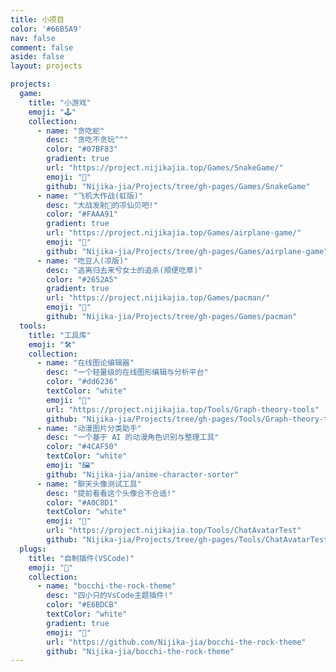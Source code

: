 ```yaml
---
title: 小项目
color: '#66B5A9'
nav: false
comment: false
aside: false
layout: projects

projects:
  game:
    title: "小游戏"
    emoji: "🕹️"
    collection:
      - name: "贪吃蛇"
        desc: "贪吃不贪玩^^"
        color: "#07BF83"
        gradient: true
        url: "https://project.nijikajia.top/Games/SnakeGame/"
        emoji: "🐍"
        github: "Nijika-jia/Projects/tree/gh-pages/Games/SnakeGame"
      - name: "飞机大作战(虹版)"
        desc: "大战发射🌿的凉仙贝吧!"
        color: "#FAAA91"
        gradient: true
        url: "https://project.nijikajia.top/Games/airplane-game/"
        emoji: "🎸"
        github: "Nijika-jia/Projects/tree/gh-pages/Games/airplane-game"
      - name: "吃豆人(凉版)"
        desc: "逃离归去来兮女士的追杀(顺便吃草)"
        color: "#2652A5"
        gradient: true
        url: "https://project.nijikajia.top/Games/pacman/"
        emoji: "🌿"
        github: "Nijika-jia/Projects/tree/gh-pages/Games/pacman"
  tools:
    title: "工具库"
    emoji: "🛠️"
    collection:
      - name: "在线图论编辑器"
        desc: "一个轻量级的在线图形编辑与分析平台"
        color: "#dd6236"
        textColor: "white"
        emoji: "🍕"
        url: "https://project.nijikajia.top/Tools/Graph-theory-tools"
        github: "Nijika-jia/Projects/tree/gh-pages/Tools/Graph-theory-tools"
      - name: "动漫图片分类助手"
        desc: "一个基于 AI 的动漫角色识别与整理工具"
        color: "#4CAF50"
        textColor: "white"
        emoji: "🖼️"
        github: "Nijika-jia/anime-character-sorter"
      - name: "聊天头像测试工具"
        desc: "提前看看这个头像合不合适!"
        color: "#A0C8D1"
        textColor: "white"
        emoji: "🐔"
        url: "https://project.nijikajia.top/Tools/ChatAvatarTest"
        github: "Nijika-jia/Projects/tree/gh-pages/Tools/ChatAvatarTest"
  plugs:
    title: "自制插件(VSCode)"
    emoji: "🧩"
    collection:
      - name: "bocchi-the-rock-theme"
        desc: "四小只的VsCode主题插件!"
        color: "#E6BDCB"
        textColor: "white"
        gradient: true
        emoji: "🎸"
        url: "https://github.com/Nijika-jia/bocchi-the-rock-theme"
        github: "Nijika-jia/bocchi-the-rock-theme"
---
```

